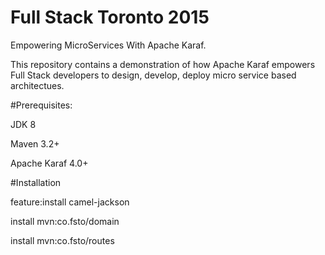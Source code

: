 # Full Stack Toronto 2015
Empowering MicroServices With Apache Karaf.

This repository contains a demonstration of how Apache Karaf empowers Full Stack developers to design, develop, deploy micro service based architectues.


#Prerequisites:

JDK 8

Maven 3.2+

Apache Karaf 4.0+


#Installation

feature:install camel-jackson 

install mvn:co.fsto/domain

install mvn:co.fsto/routes

